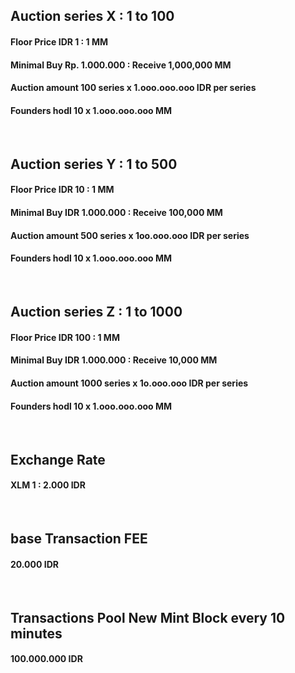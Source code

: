 ##    Auction series X :  1 to 100
####  Floor Price IDR 1 : 1 MM
####  Minimal Buy Rp. 1.000.000 : Receive 1,000,000 MM
####  Auction amount 100 series x 1.ooo.ooo.ooo IDR per series
####  Founders hodl 10 x 1.ooo.ooo.ooo MM


<br />


##    Auction series Y :  1 to 500
####  Floor Price IDR 10 : 1 MM
####  Minimal Buy IDR 1.000.000 : Receive 100,000 MM
####  Auction amount 500 series x 1oo.ooo.ooo IDR per series
####  Founders hodl 10 x 1.ooo.ooo.ooo MM


<br />


##    Auction series Z :  1 to 1000
####  Floor Price IDR 100 : 1 MM
####  Minimal Buy IDR 1.000.000 : Receive 10,000 MM
####  Auction amount 1000 series x 1o.ooo.ooo IDR per series
####  Founders hodl 10 x 1.ooo.ooo.ooo MM


<br />


##    Exchange Rate
####  XLM 1 : 2.000 IDR


<br />


##    base Transaction FEE
####  20.000 IDR


<br />


##    Transactions Pool New Mint Block every 10 minutes
####  100.000.000 IDR

